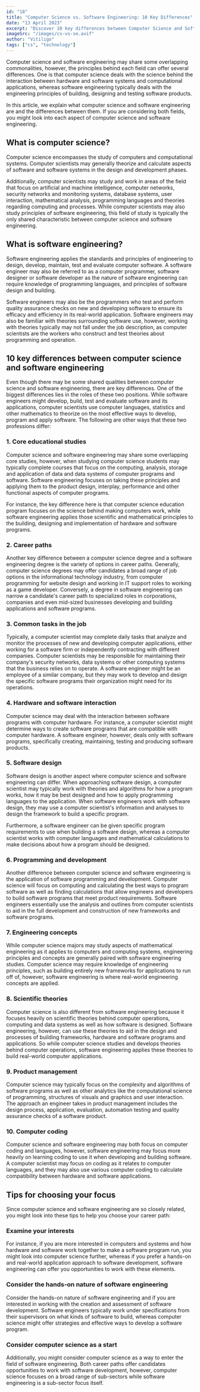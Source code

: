 ```yaml
---
id: "18"
title: "Computer Science vs. Software Engineering: 10 Key Differences"
date: "13 April 2023"
excerpt: "Discover 10 key differences between Computer Science and Software Engineering, from their focus and programming languages to their approach to research and practice. Whether you're considering a career in technology or want to deepen your understanding of the field, this post is a must-read."
imageSrc: "/images/cs-vs-se.avif"
author: "Vitiligo"
tags: ["cs", "technology"]
---
```


Computer science and software engineering may share some overlapping commonalities, however, the principles behind each field can offer several differences. One is that computer science deals with the science behind the interaction between hardware and software systems and computational applications, whereas software engineering typically deals with the engineering principles of building, designing and testing software products.

In this article, we explain what computer science and software engineering are and the differences between them. If you are considering both fields, you might look into each aspect of computer science and software engineering.

## What is computer science?

Computer science encompasses the study of computers and computational systems. Computer scientists may generally theorize and calculate aspects of software and software systems in the design and development phases.

Additionally, computer scientists may study and work in areas of the field that focus on artificial and machine intelligence, computer networks, security networks and monitoring systems, database systems, user interaction, mathematical analysis, programming languages and theories regarding computing and processes. While computer scientists may also study principles of software engineering, this field of study is typically the only shared characteristic between computer science and software engineering.

## What is software engineering?

Software engineering applies the standards and principles of engineering to design, develop, maintain, test and evaluate computer software. A software engineer may also be referred to as a computer programmer, software designer or software developer as the nature of software engineering can require knowledge of programming languages, and principles of software design and building.

Software engineers may also be the programmers who test and perform quality assurance checks on new and developing software to ensure its efficacy and efficiency in its real-world application. Software engineers may also be familiar with theories surrounding software use, however, working with theories typically may not fall under the job description, as computer scientists are the workers who construct and test theories about programming and operation.

## 10 key differences between computer science and software engineering

Even though there may be some shared qualities between computer science and software engineering, there are key differences. One of the biggest differences lies in the roles of these two positions. While software engineers might develop, build, test and evaluate software and its applications, computer scientists use computer languages, statistics and other mathematics to theorize on the most effective ways to develop, program and apply software. The following are other ways that these two professions differ:

### 1. Core educational studies

Computer science and software engineering may share some overlapping core studies, however, when studying computer science students may typically complete courses that focus on the computing, analysis, storage and application of data and data systems of computer programs and software. Software engineering focuses on taking these principles and applying them to the product design, interplay, performance and other functional aspects of computer programs.

For instance, the key difference here is that computer science education program focuses on the science behind making computers work, while software engineering applies those scientific and mathematical principles to the building, designing and implementation of hardware and software programs.

### 2. Career paths

Another key difference between a computer science degree and a software engineering degree is the variety of options in career paths. Generally, computer science degrees may offer candidates a broad range of job options in the informational technology industry, from computer programming for website design and working in IT support roles to working as a game developer. Conversely, a degree in software engineering can narrow a candidate's career path to specialized roles in corporations, companies and even mid-sized businesses developing and building applications and software programs.

### 3. Common tasks in the job

Typically, a computer scientist may complete daily tasks that analyze and monitor the processes of new and developing computer applications, either working for a software firm or independently contracting with different companies. Computer scientists may be responsible for maintaining their company's security networks, data systems or other computing systems that the business relies on to operate. A software engineer might be an employee of a similar company, but they may work to develop and design the specific software programs their organization might need for its operations.

### 4. Hardware and software interaction

Computer science may deal with the interaction between software programs with computer hardware. For instance, a computer scientist might determine ways to create software programs that are compatible with computer hardware. A software engineer, however, deals only with software programs, specifically creating, maintaining, testing and producing software products.

### 5. Software design

Software design is another aspect where computer science and software engineering can differ. When approaching software design, a computer scientist may typically work with theories and algorithms for how a program works, how it may be best designed and how to apply programming languages to the application. When software engineers work with software design, they may use a computer scientist's information and analyses to design the framework to build a specific program.

Furthermore, a software engineer can be given specific program requirements to use when building a software design, whereas a computer scientist works with computer languages and mathematical calculations to make decisions about how a program should be designed.

### 6. Programming and development

Another difference between computer science and software engineering is the application of software programming and development. Computer science will focus on computing and calculating the best ways to program software as well as finding calculations that allow engineers and developers to build software programs that meet product requirements. Software engineers essentially use the analysis and outlines from computer scientists to aid in the full development and construction of new frameworks and software programs.

### 7. Engineering concepts

While computer science majors may study aspects of mathematical engineering as it applies to computers and computing systems, engineering principles and concepts are generally paired with software engineering studies. Computer science may require knowledge of engineering principles, such as building entirely new frameworks for applications to run off of, however, software engineering is where real-world engineering concepts are applied.

### 8. Scientific theories

Computer science is also different from software engineering because it focuses heavily on scientific theories behind computer operations, computing and data systems as well as how software is designed. Software engineering, however, can use these theories to aid in the design and processes of building frameworks, hardware and software programs and applications. So while computer science studies and develops theories behind computer operations, software engineering applies these theories to build real-world computer applications.

### 9. Product management

Computer science may typically focus on the complexity and algorithms of software programs as well as other analytics like the computational science of programming, structures of visuals and graphics and user interaction. The approach an engineer takes in product management includes the design process, application, evaluation, automation testing and quality assurance checks of a software product.

### 10. Computer coding

Computer science and software engineering may both focus on computer coding and languages, however, software engineering may focus more heavily on learning coding to use it when developing and building software. A computer scientist may focus on coding as it relates to computer languages, and they may also use various computer coding to calculate compatibility between hardware and software applications.

## Tips for choosing your focus

Since computer science and software engineering are so closely related, you might look into these tips to help you choose your career path:

### Examine your interests

For instance, if you are more interested in computers and systems and how hardware and software work together to make a software program run, you might look into computer science further, whereas if you prefer a hands-on and real-world application approach to software development, software engineering can offer you opportunities to work with these elements.

### Consider the hands-on nature of software engineering

Consider the hands-on nature of software engineering and if you are interested in working with the creation and assessment of software development. Software engineers typically work under specifications from their supervisors on what kinds of software to build, whereas computer science might offer strategies and effective ways to develop a software program.

### Consider computer science as a start

Additionally, you might consider computer science as a way to enter the field of software engineering. Both career paths offer candidates opportunities to work with software development, however, computer science focuses on a broad range of sub-sectors while software engineering is a sub-sector focus itself.
